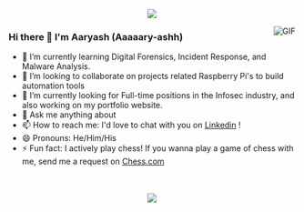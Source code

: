 <p align="center"> <img src="https://i.pinimg.com/originals/a4/b2/cf/a4b2cf52d8ed2e49e10c7eecca6777a3.gif"/> </p>

<img align="right" alt="GIF" src="https://media.tenor.com/X_Yo4A3iOyMAAAAC/hacking.gif"/>

### Hi there 👋 I'm Aaryash (Aaaaary-ashh)

- 🌱 I’m currently learning Digital Forensics, Incident Response, and Malware Analysis.
- 👯 I’m looking to collaborate on projects related Raspberry Pi's to build automation tools
- 🔭 I’m currently looking for Full-time positions in the Infosec industry, and also working on my portfolio website.
- 💬 Ask me anything about 
- 📫 How to reach me: I'd love to chat with you on [Linkedin](https://www.linkedin.com/in/aaryash/) !
- 😄 Pronouns: He/Him/His
- ⚡ Fun fact: I actively play chess! If you wanna play a game of chess with me, send me a request on [Chess.com](https://www.chess.com/member/aaryash1299)
<br><br><br>

<p align="center">

<img src ="https://github-readme-streak-stats.herokuapp.com?user=4aryash&theme=darcula&hide_border=true&background=FFFFFF00">
  
  </p>
  <br><br>

<br><br><br>
